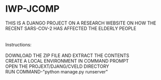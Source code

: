 # IWP-JCOMP
THIS IS A DJANGO PROJECT ON A RESEARCH WEBSITE ON HOW THE RECENT SARS-COV-2 HAS AFFECTED THE ELDERLY PEOPLE
<br><br><br>
Instructions:<br><br>
DOWNLOAD THE ZIP FILE AND EXTRACT THE CONTENTS<br>
CREATE A LOCAL ENVIRONMENT IN COMMAND PROMPT<br>
OPEN THE PROJEXT/DJANG/CVELD DIRECTORY<br>
RUN COMMAND-"python manage.py runserver"<br>
